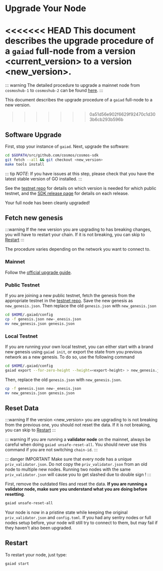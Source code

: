 # Upgrade Your Node

<<<<<<< HEAD
This document describes the upgrade procedure of a `gaiad` full-node from a version <current_version> to a version <new_version>.
=======
::: warning
The detailed procedure to upgrade a mainnet node from `cosmoshub-1` to `cosmoshub-2` can be found [here](https://gist.github.com/alexanderbez/5e87886221eb304b9e85ad4b167c99c8). 
:::

This document describes the upgrade procedure of a `gaiad` full-node to a new version.
>>>>>>> 0a51d56e902f6629f92470c1d303b6cb293b596b

## Software Upgrade

First, stop your instance of `gaiad`. Next, upgrade the software:

```bash
cd $GOPATH/src/github.com/cosmos/cosmos-sdk
git fetch --all && git checkout <new_version>
make tools install
```

::: tip
*NOTE*: If you have issues at this step, please check that you have the latest stable version of GO installed.
:::

See the [testnet repo](https://github.com/cosmos/testnets) for details on which version is needed for which public testnet, and the [SDK release page](https://github.com/cosmos/cosmos-sdk/releases) for details on each release.

Your full node has been cleanly upgraded!

## Fetch new genesis 

:::warning 
If the new version you are upgrading to has breaking changes, you will have to restart your chain. If it is not breaking, you can skip to [Restart](#restart)
:::

The procedure varies depending on the network you want to connect to. 

### Mainnet

Follow the [official upgrade guide](https://gist.github.com/alexanderbez/5e87886221eb304b9e85ad4b167c99c8). 

### Public Testnet

If you are joining a new public testnet, fetch the genesis from the appropriate testnet in the [testnet repo](https://github.com/cosmos/testnets). Save the new genesis as `new_genesis.json`. Then replace the old `genesis.json` with `new_genesis.json`

```bash
cd $HOME/.gaiad/config
cp -f genesis.json new-_enesis.json
mv new_genesis.json genesis.json
```

### Local Testnet

If you are running your own local testnet, you can either start with a brand new genesis using `gaiad init`, or export the state from you previous network as a new genesis. To do so, use the following command

```bash
cd $HOME/.gaiad/config
gaiad export --for-zero-height --height=<export-height> > new_genesis.json
```

Then, replace the old `genesis.json` with `new_genesis.json`.

```bash
cp -f genesis.json new-_enesis.json
mv new_genesis.json genesis.json
```

## Reset Data

:::warning 
If the version <new_version> you are upgrading to is not breaking from the previous one, you should not reset the data. If it is not breaking, you can skip to [Restart](#restart)
:::

::: warning 
If you are running a **validator node** on the mainnet, always be careful when doing `gaiad unsafe-reset-all`. You should never use this command if you are not switching `chain-id`.
:::

::: danger IMPORTANT
Make sure that every node has a unique `priv_validator.json`. Do not copy the `priv_validator.json` from an old node to multiple new nodes. Running two nodes with the same `priv_validator.json` will cause you to get slashed due to double sign !
:::

First, remove the outdated files and reset the data. **If you are running a validator node, make sure you understand what you are doing before resetting**. 

```bash
gaiad unsafe-reset-all
```

Your node is now in a pristine state while keeping the original `priv_validator.json` and `config.toml`. If you had any sentry nodes or full nodes setup before, your node will still try to connect to them, but may fail if they haven't also been upgraded.

## Restart

To restart your node, just type:

```bash
gaiad start
```

